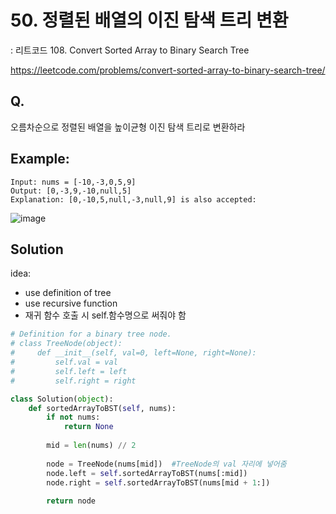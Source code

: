 # 50. 정렬된 배열의 이진 탐색 트리 변환
: 리트코드 108. Convert Sorted Array to Binary Search Tree

https://leetcode.com/problems/convert-sorted-array-to-binary-search-tree/

## Q. 
오름차순으로 정렬된 배열을 높이균형 이진 탐색 트리로 변환하라

## Example:
```
Input: nums = [-10,-3,0,5,9]
Output: [0,-3,9,-10,null,5]
Explanation: [0,-10,5,null,-3,null,9] is also accepted:
```
![image](https://user-images.githubusercontent.com/122213470/220258195-b94d8c53-ceca-4acf-92f1-554245b5540c.png)

## Solution

idea:
- use definition of tree
- use recursive function
- 재귀 함수 호출 시 self.함수명으로 써줘야 함

```python
# Definition for a binary tree node.
# class TreeNode(object):
#     def __init__(self, val=0, left=None, right=None):
#         self.val = val
#         self.left = left
#         self.right = right

class Solution(object):
    def sortedArrayToBST(self, nums):
        if not nums:
            return None
        
        mid = len(nums) // 2
        
        node = TreeNode(nums[mid])  #TreeNode의 val 자리에 넣어줌
        node.left = self.sortedArrayToBST(nums[:mid])
        node.right = self.sortedArrayToBST(nums[mid + 1:])
        
        return node
```
